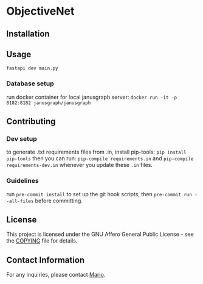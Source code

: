 # ObjectiveNet

## Installation


## Usage

```fastapi dev main.py```

### Database setup

run docker container for local janusgraph server:
```docker run -it -p 8182:8182 janusgraph/janusgraph```

## Contributing

### Dev setup

to generate .txt requirements files from .in, install pip-tools:
```pip install pip-tools```
then you can run:
```pip-compile requirements.in```
and
```pip-compile requirements-dev.in```
whenever you update these `.in` files.

### Guidelines

run `pre-commit install` to set up the git hook scripts, then `pre-commit run --all-files` before committing.

## License

This project is licensed under the GNU Affero General Public License - see the [COPYING](COPYING) file for details.

## Contact Information

For any inquiries, please contact [Mario](mario.morvan@ucl.ac.uk).

